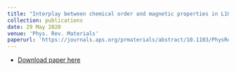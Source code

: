 ```yaml
---
title: "Interplay between chemical order and magnetic properties in L10 FeNi (tetrataenite): A first-principles study"
collection: publications
date: 29 May 2020
venue: 'Phys. Rev. Materials'
paperurl: 'https://journals.aps.org/prmaterials/abstract/10.1103/PhysRevMaterials.4.054418'
---
```

* [Download paper here](https://arxiv.org/pdf/2003.04181.pdf)
